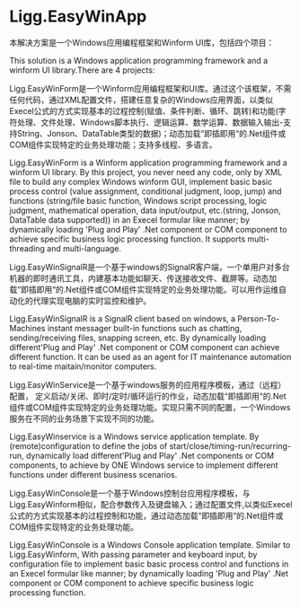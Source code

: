 ﻿# Ligg.EasyWinApp
  本解决方案是一个Windows应用编程框架和Winform UI库，包括四个项目：
  
  This solution  is a Windows application programming framework and a winform UI library.There are 4 projects: 
  
  
  Ligg.EasyWinForm是一个Winform应用编程框架和UI库。通过这个该框架，不需任何代码，通过XML配置文件，搭建任意复杂的Windows应用界面，以类似Execel公式的方式实现基本的过程控制(赋值、条件判断、循环、跳转)和功能(字符处理、文件处理、Windows脚本执行、逻辑运算、数学运算、数据输入输出-支持String、Jonson、DataTable类型的数据)；动态加载“即插即用“的.Net组件或COM组件实现特定的业务处理功能；支持多线程、多语言。
  
  Ligg.EasyWinForm is a Winform application programming framework and a winform UI library. By this project, you never need any code, only by XML file to build any complex Windows winform GUI, implement basic basic process control (value assignment, conditional judgment, loop, jump) and functions (string/file basic function, Windows script processing, logic judgment, mathematical operation, data input/output, etc.(string, Jonson, DataTable data supported)) in an Execel formular like manner; by dynamically loading 'Plug and Play' .Net component or COM component to achieve specific business logic processing function. It supports multi-threading and multi-language.
  
  Ligg.EasyWinSignalR是一个基于windows的SignalR客户端，一个单用户对多台机器的即时通讯工具，内建基本功能如聊天、传送接收文件、截屏等。动态加载“即插即用“的.Net组件或COM组件实现特定的业务处理功能。可以用作运维自动化的代理实现电脑的实时监控和维护。
  
  Ligg.EasyWinSignalR  is a SignalR client based on windows, a Person-To-Machines instant messager built-in functions such as chatting, sending/receiving files, snapping screen, etc.  By dynamically loading different'Plug and Play' .Net component or COM component can achieve different function. It can be used as an agent for IT maintenance automation to real-time maitain/monitor computers.
  
  Ligg.EasyWinService是一个基于windows服务的应用程序模板，通过（远程）配置， 定义启动/关闭、即时/定时/循环运行的作业，动态加载“即插即用“的.Net组件或COM组件实现特定的业务处理功能。实现只需不同的配置，一个Windows服务在不同的业务场景下实现不同的功能。
  
  Ligg.EasyWinservice  is a Windows service application template. By (remote)configuration to define the jobs of start/close/timing-run/recurring-run, dynamically load different'Plug and Play' .Net components or COM components, to achieve by ONE Windows service to implement different functions under different business scenarios. 
  
  Ligg.EasyWinConsole是一个基于Windows控制台应用程序模板，与Ligg.EasyWinform相似，配合参数传入及键盘输入；通过配置文件,以类似Execel公式的方式实现基本的过程控制和功能，通过动态加载“即插即用“的.Net组件或COM组件实现特定的业务处理功能。
  
  Ligg.EasyWinConsole  is a Windows Console application template. Similar to Ligg.EasyWinform, With passing parameter and keyboard input, by configuration file to implement basic basic process control and functions in an Execel formular like manner; by dynamically loading  'Plug and Play' .Net component or COM component to achieve specific business logic processing function.